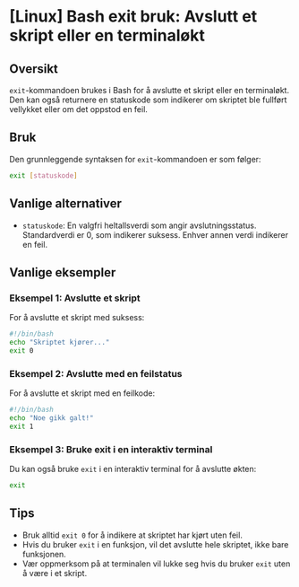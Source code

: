 # [Linux] Bash exit bruk: Avslutt et skript eller en terminaløkt

## Oversikt
`exit`-kommandoen brukes i Bash for å avslutte et skript eller en terminaløkt. Den kan også returnere en statuskode som indikerer om skriptet ble fullført vellykket eller om det oppstod en feil.

## Bruk
Den grunnleggende syntaksen for `exit`-kommandoen er som følger:

```bash
exit [statuskode]
```

## Vanlige alternativer
- `statuskode`: En valgfri heltallsverdi som angir avslutningsstatus. Standardverdi er 0, som indikerer suksess. Enhver annen verdi indikerer en feil.

## Vanlige eksempler

### Eksempel 1: Avslutte et skript
For å avslutte et skript med suksess:

```bash
#!/bin/bash
echo "Skriptet kjører..."
exit 0
```

### Eksempel 2: Avslutte med en feilstatus
For å avslutte et skript med en feilkode:

```bash
#!/bin/bash
echo "Noe gikk galt!"
exit 1
```

### Eksempel 3: Bruke exit i en interaktiv terminal
Du kan også bruke `exit` i en interaktiv terminal for å avslutte økten:

```bash
exit
```

## Tips
- Bruk alltid `exit 0` for å indikere at skriptet har kjørt uten feil.
- Hvis du bruker `exit` i en funksjon, vil det avslutte hele skriptet, ikke bare funksjonen.
- Vær oppmerksom på at terminalen vil lukke seg hvis du bruker `exit` uten å være i et skript.